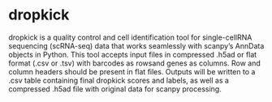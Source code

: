# dropkick
dropkick is a quality control and cell identification tool for single-cellRNA sequencing (scRNA-seq) data that works seamlessly with scanpy’s AnnData objects in Python. This tool accepts input files in compressed .h5ad or flat format (.csv or .tsv) with barcodes as rowsand genes as columns. Row and column headers should be present in flat files. Outputs will be written to a .csv table containing final dropkick scores and labels, as well as a compressed .h5ad file with original data for scanpy processing.
